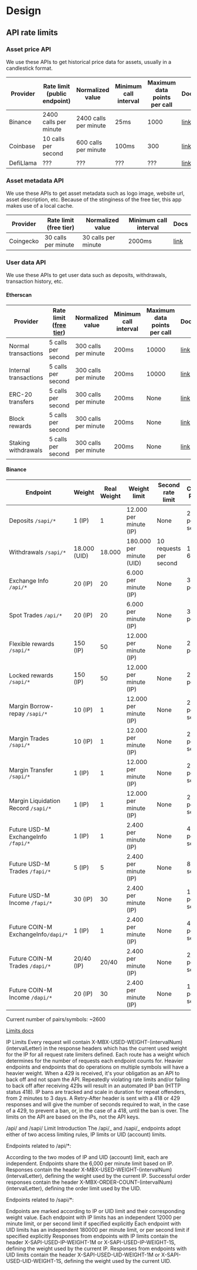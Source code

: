 # Design

## API rate limits

### Asset price API

We use these APIs to get historical price data for assets, usually in a candlestick format.

| Provider  | Rate limit (public endpoint) | Normalized value      | Minimum call interval | Maximum data points per call | Docs                                                                                                           |
| --------- | ---------------------------- | --------------------- | --------------------- | ---------------------------- | -------------------------------------------------------------------------------------------------------------- |
| Binance   | 2400 calls per minute        | 2400 calls per minute | 25ms                  | 1000                         | [link](https://www.binance.com/en/support/faq/rate-limits-on-binance-futures-281596e222414cdd9051664ea621cdc3) |
| Coinbase  | 10 calls per second          | 600 calls per minute  | 100ms                 | 300                          | [link](https://docs.cloud.coinbase.com/advanced-trade-api/docs/rest-api-rate-limits)                           |
| DefiLlama | ???                          | ???                   | ???                   | ???                          | [link](https://defillama.com/docs/api)                                                                         |

### Asset metadata API

We use these APIs to get asset metadata such as logo image, website url, asset description, etc.
Because of the stinginess of the free tier, this app makes use of a local cache.

| Provider  | Rate limit (free tier) | Normalized value    | Minimum call interval | Docs                                            |
| --------- | ---------------------- | ------------------- | --------------------- | ----------------------------------------------- |
| Coingecko | 30 calls per minute    | 30 calls per minute | 2000ms                | [link](https://coingecko.com/api/documentation) |

### User data API

We use these APIs to get user data such as deposits, withdrawals, transaction history, etc.

#### Etherscan

| Provider              | Rate limit ([free tier](https://docs.etherscan.io/support/rate-limits)) | Normalized value     | Minimum call interval | Maximum data points per call | Docs                                                                                                             |
| --------------------- | ----------------------------------------------------------------------- | -------------------- | --------------------- | ---------------------------- | ---------------------------------------------------------------------------------------------------------------- |
| Normal transactions   | 5 calls per second                                                      | 300 calls per minute | 200ms                 | 10000                        | [link](https://docs.etherscan.io/api-endpoints/accounts#get-a-list-of-normal-transactions-by-address)            |
| Internal transactions | 5 calls per second                                                      | 300 calls per minute | 200ms                 | 10000                        | [link](https://docs.etherscan.io/api-endpoints/accounts#get-a-list-of-internal-transactions-by-address)          |
| ERC-20 transfers      | 5 calls per second                                                      | 300 calls per minute | 200ms                 | None                         | [link](https://docs.etherscan.io/api-endpoints/accounts#get-a-list-of-erc20-token-transfer-events-by-address)    |
| Block rewards         | 5 calls per second                                                      | 300 calls per minute | 200ms                 | None                         | [link](https://docs.etherscan.io/api-endpoints/accounts#get-list-of-blocks-validated-by-address)                 |
| Staking withdrawals   | 5 calls per second                                                      | 300 calls per minute | 200ms                 | None                         | [link](https://docs.etherscan.io/api-endpoints/accounts#get-beacon-chain-withdrawals-by-address-and-block-range) |

#### Binance

| Endpoint                            | Weight       | Real Weight | Weight limit             | Second rate limit      | Calculated Rate limit | Minimum call interval | Docs                                                                                                           |
| ----------------------------------- | ------------ | ----------- | ------------------------ | ---------------------- | --------------------- | --------------------- | -------------------------------------------------------------------------------------------------------------- |
| Deposits `/sapi/*`                  | 1 (IP)       | 1           | 12.000 per minute (IP)   | None                   | 200 calls per second  | 5ms                   | [link](https://binance-docs.github.io/apidocs/spot/en/#deposit-history-supporting-network-user_data)           |
| Withdrawals `/sapi/*`               | 18.000 (UID) | 18.000      | 180.000 per minute (UID) | 10 requests per second | 1 calls per 6 seconds | 6_000ms               | [link](https://binance-docs.github.io/apidocs/spot/en/#withdraw-history-supporting-network-user_data)          |
| Exchange Info `/api/*`              | 20 (IP)      | 20          | 6.000 per minute (IP)    | None                   | 300 calls per minute  | 200ms                 | [link](https://binance-docs.github.io/apidocs/spot/en/#exchange-information)                                   |
| Spot Trades `/api/*`                | 20 (IP)      | 20          | 6.000 per minute (IP)    | None                   | 300 calls per minute  | 200ms                 | [link](https://binance-docs.github.io/apidocs/spot/en/#account-trade-list-user_data)                           |
| Flexible rewards `/sapi/*`          | 150 (IP)     | 50          | 12.000 per minute (IP)   | None                   | 240 calls per minute  | 250ms                 | [link](https://binance-docs.github.io/apidocs/spot/en/#get-flexible-rewards-history-user_data)                 |
| Locked rewards `/sapi/*`            | 150 (IP)     | 50          | 12.000 per minute (IP)   | None                   | 240 calls per minute  | 250ms                 | [link](https://binance-docs.github.io/apidocs/spot/en/#get-locked-rewards-history-user_dataa)                  |
| Margin Borrow-repay `/sapi/*`       | 10 (IP)      | 1           | 12.000 per minute (IP)   | None                   | 200 calls per second  | 5ms                   | [link](https://binance-docs.github.io/apidocs/spot/en/#query-borrow-repay-records-in-margin-account-user_data) |
| Margin Trades `/sapi/*`             | 10 (IP)      | 1           | 12.000 per minute (IP)   | None                   | 200 calls per second  | 5ms                   | [link](https://binance-docs.github.io/apidocs/spot/en/#query-margin-account-39-s-trade-list-user_data)         |
| Margin Transfer `/sapi/*`           | 1 (IP)       | 1           | 12.000 per minute (IP)   | None                   | 200 calls per second  | 5ms                   | [link](https://binance-docs.github.io/apidocs/spot/en/#get-cross-margin-transfer-history-user_data)            |
| Margin Liquidation Record `/sapi/*` | 1 (IP)       | 1           | 12.000 per minute (IP)   | None                   | 200 calls per second  | 5ms                   | [link](https://binance-docs.github.io/apidocs/spot/en/#get-cross-margin-transfer-history-user_data)            |
| Future USD-M ExchangeInfo `/fapi/*` | 1 (IP)       | 1           | 2.400 per minute (IP)    | None                   | 40 calls per second   | 25ms                  | [link](https://binance-docs.github.io/apidocs/futures/en/#exchange-information)                                |
| Future USD-M Trades `/fapi/*`       | 5 (IP)       | 5           | 2.400 per minute (IP)    | None                   | 8 calls per second    | 125ms                 | [link](https://binance-docs.github.io/apidocs/futures/en/#account-trade-list-user_data)                        |
| Future USD-M Income `/fapi/*`       | 30 (IP)      | 30          | 2.400 per minute (IP)    | None                   | 1,3 calls per second  | 751ms                 | [link](https://binance-docs.github.io/apidocs/futures/en/#get-income-history-user_data)                        |
| Future COIN-M ExchangeInfo`/dapi/*` | 1 (IP)       | 1           | 2.400 per minute (IP)    | None                   | 40 calls per second   | 25ms                  | [link](https://binance-docs.github.io/apidocs/delivery/en/#exchange-information)                               |
| Future COIN-M Trades `/dapi/*`      | 20/40 (IP)   | 20/40       | 2.400 per minute (IP)    | None                   | 2/1 calls per second  | 500/1_000ms           | [link](https://binance-docs.github.io/apidocs/delivery/en/#account-trade-list-user_data)                       |
| Future COIN-M Income `/dapi/*`      | 20 (IP)      | 30          | 2.400 per minute (IP)    | None                   | 1.3 calls per second  | 751ms                 | [link](https://binance-docs.github.io/apidocs/delivery/en/#get-income-history-user_data)                       |

Current number of pairs/symbols: ~2600

[Limits docs](https://binance-docs.github.io/apidocs/spot/en/#limits)

IP Limits
Every request will contain X-MBX-USED-WEIGHT-(intervalNum)(intervalLetter) in the response headers which has the current used weight for the IP for all request rate limiters defined.
Each route has a weight which determines for the number of requests each endpoint counts for. Heavier endpoints and endpoints that do operations on multiple symbols will have a heavier weight.
When a 429 is received, it's your obligation as an API to back off and not spam the API.
Repeatedly violating rate limits and/or failing to back off after receiving 429s will result in an automated IP ban (HTTP status 418).
IP bans are tracked and scale in duration for repeat offenders, from 2 minutes to 3 days.
A Retry-After header is sent with a 418 or 429 responses and will give the number of seconds required to wait, in the case of a 429, to prevent a ban, or, in the case of a 418, until the ban is over.
The limits on the API are based on the IPs, not the API keys.

/api/ and /sapi/ Limit Introduction
The /api/_ and /sapi/_ endpoints adopt either of two access limiting rules, IP limits or UID (account) limits.

Endpoints related to /api/\*:

According to the two modes of IP and UID (account) limit, each are independent.
Endpoints share the 6,000 per minute limit based on IP.
Responses contain the header X-MBX-USED-WEIGHT-(intervalNum)(intervalLetter), defining the weight used by the current IP.
Successful order responses contain the header X-MBX-ORDER-COUNT-(intervalNum)(intervalLetter), defining the order limit used by the UID.

Endpoints related to /sapi/\*:

Endpoints are marked according to IP or UID limit and their corresponding weight value.
Each endpoint with IP limits has an independent 12000 per minute limit, or per second limit if specified explicitly
Each endpoint with UID limits has an independent 180000 per minute limit, or per second limit if specified explicitly
Responses from endpoints with IP limits contain the header X-SAPI-USED-IP-WEIGHT-1M or X-SAPI-USED-IP-WEIGHT-1S, defining the weight used by the current IP.
Responses from endpoints with UID limits contain the header X-SAPI-USED-UID-WEIGHT-1M or X-SAPI-USED-UID-WEIGHT-1S, defining the weight used by the current UID.
